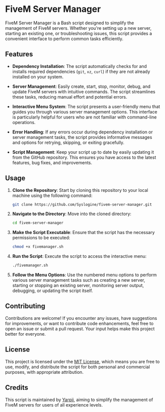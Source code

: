 # FiveM Server Manager

FiveM Server Manager is a Bash script designed to simplify the management of FiveM servers. Whether you're setting up a new server, starting an existing one, or troubleshooting issues, this script provides a convenient interface to perform common tasks efficiently.

## Features

- **Dependency Installation**: The script automatically checks for and installs required dependencies (`git`, `xz`, `curl`) if they are not already installed on your system.
  
- **Server Management**: Easily create, start, stop, monitor, debug, and update FiveM servers with intuitive commands. The script streamlines these tasks, reducing manual effort and potential errors.
  
- **Interactive Menu System**: The script presents a user-friendly menu that guides you through various server management options. This interface is particularly helpful for users who are not familiar with command-line operations.
  
- **Error Handling**: If any errors occur during dependency installation or server management tasks, the script provides informative messages and options for retrying, skipping, or exiting gracefully.
  
- **Script Management**: Keep your script up to date by easily updating it from the GitHub repository. This ensures you have access to the latest features, bug fixes, and improvements.

## Usage

1. **Clone the Repository**: Start by cloning this repository to your local machine using the following command:
   ```bash
   git clone https://github.com/Syslogine/fivem-server-manager.git
   ```

2. **Navigate to the Directory**: Move into the cloned directory:
   ```bash
   cd fivem-server-manager
   ```

3. **Make the Script Executable**: Ensure that the script has the necessary permissions to be executed:
   ```bash
   chmod +x fivemanager.sh
   ```

4. **Run the Script**: Execute the script to access the interactive menu:
   ```bash
   ./fivemanager.sh
   ```

5. **Follow the Menu Options**: Use the numbered menu options to perform various server management tasks such as creating a new server, starting or stopping an existing server, monitoring server output, debugging, or updating the script itself.

## Contributing

Contributions are welcome! If you encounter any issues, have suggestions for improvements, or want to contribute code enhancements, feel free to open an issue or submit a pull request. Your input helps make this project better for everyone.

## License

This project is licensed under the [MIT License](LICENSE), which means you are free to use, modify, and distribute the script for both personal and commercial purposes, with appropriate attribution.

## Credits

This script is maintained by [Yarpii](https://github.com/Syslogine), aiming to simplify the management of FiveM servers for users of all experience levels.